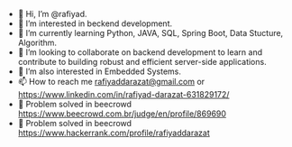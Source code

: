 - 👋 Hi, I’m @rafiyad.
- 👀 I’m interested in beckend development.
- 🌱 I’m currently learning Python, JAVA, SQL, Spring Boot, Data Stucture, Algorithm.
- 💞️ I’m looking to collaborate on backend development to learn and contribute to building robust and efficient server-side applications.
- 💞️ I’m also interested in Embedded Systems.
- 📫 How to reach me rafiyaddarazat@gmail.com or https://www.linkedin.com/in/rafiyad-darazat-631829172/
- 🔨 Problem solved in beecrowd https://www.beecrowd.com.br/judge/en/profile/869690
- 🔨 Problem solved in beecrowd https://www.hackerrank.com/profile/rafiyaddarazat
  

